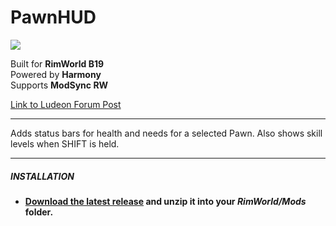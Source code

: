 # PawnHUD
![](https://img.shields.io/badge/Version-1.0-brightgreen.svg)

Built for **RimWorld B19**\
Powered by **Harmony**\
Supports **ModSync RW**

[Link to Ludeon Forum Post](https://ludeon.com/forums/index.php??????????)

------------

Adds status bars for health and needs for a selected Pawn. Also shows skill levels when SHIFT is held.

------------

##### INSTALLATION
- **[Download the latest release](https://github.com/Jaxe-Dev/PawnHUD/releases/latest) and unzip it into your *RimWorld/Mods* folder.**
